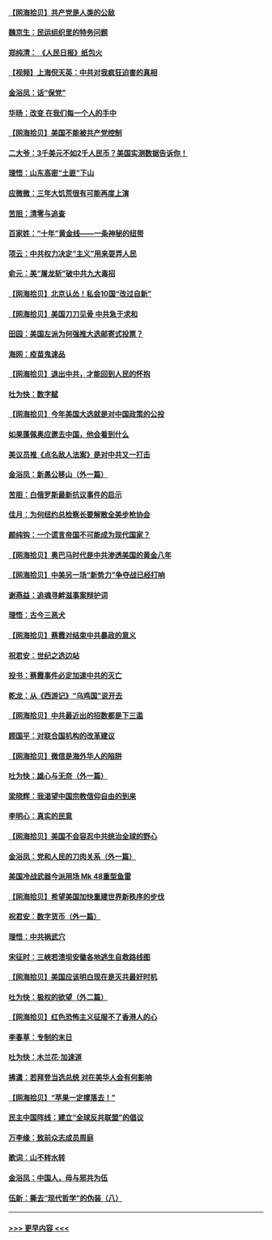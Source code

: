 #### [【网海拾贝】共产党是人类的公敌](../pages/nsc993/n12363182.md?t=08290402) 
#### [魏京生：民运组织里的特务问题](../pages/nsc993/n12363010.md?t=08290402) 
#### [郑纯清： 《人民日报》纸包火](../pages/nsc993/n12362706.md?t=08290402) 
#### [【视频】上海倪天英：中共对我疯狂迫害的真相](../pages/nsc993/n12356341.md?t=08290402) 
#### [金浴凤：话“保党”](../pages/nsc993/n12361867.md?t=08290402) 
#### [华旸：改变 在我们每一个人的手中](../pages/nsc993/n12361774.md?t=08290402) 
#### [【网海拾贝】美国不能被共产党控制](../pages/nsc993/n12360271.md?t=08290402) 
#### [二大爷：3千美元不如2千人民币？美国实测数据告诉你！](../pages/nsc993/n12358563.md?t=08290402) 
#### [理悟：山东高密“土匪”下山](../pages/nsc993/n12358535.md?t=08290402) 
#### [应微微：三年大饥荒很有可能再度上演](../pages/nsc993/n12358523.md?t=08290402) 
#### [苦胆：清零与追查](../pages/nsc993/n12358501.md?t=08290402) 
#### [百家姓：“十年”黄金线——一条神秘的纽带](../pages/nsc993/n12358319.md?t=08290402) 
#### [项云：中共权力决定“主义”用来耍弄人民](../pages/nsc993/n12358172.md?t=08290402) 
#### [俞元：美“屠龙斩”破中共九大毒招](../pages/nsc993/n12357822.md?t=08290402) 
#### [【网海拾贝】北京认怂！私会10国“改过自新”](../pages/nsc993/n12357784.md?t=08290402) 
#### [【网海拾贝】美国刀刀见骨 中共急于求和](../pages/nsc993/n12355511.md?t=08290402) 
#### [田园：美国左派为何强推大选邮寄式投票？](../pages/nsc993/n12352963.md?t=08290402) 
#### [海网：疫苗鬼速品](../pages/nsc993/n12354438.md?t=08290402) 
#### [【网海拾贝】退出中共，才能回到人民的怀抱](../pages/nsc993/n12352634.md?t=08290402) 
#### [吐为快：数字赋](../pages/nsc993/n12352317.md?t=08290402) 
#### [【网海拾贝】今年美国大选就是对中国政策的公投](../pages/nsc993/n12350973.md?t=08290402) 
#### [如果蓬佩奥应邀去中国，他会看到什么](../pages/nsc993/n12350945.md?t=08290402) 
#### [美议员推《点名敌人法案》是对中共又一打击](../pages/nsc993/n12350765.md?t=08290402) 
#### [金浴凤：新愚公移山（外一篇）](../pages/nsc993/n12350253.md?t=08290402) 
#### [苦胆：白俄罗斯最新抗议事件的启示](../pages/nsc993/n12349989.md?t=08290402) 
#### [佳月：为何纽约总检察长要解散全美步枪协会](../pages/nsc993/n12349939.md?t=08290402) 
#### [颜纯钩：一个谎言帝国不可能成为现代国家？](../pages/nsc993/n12349898.md?t=08290402) 
#### [【网海拾贝】奥巴马时代是中共渗透美国的黄金八年](../pages/nsc993/n12349284.md?t=08290402) 
#### [【网海拾贝】中美另一场“新势力”争夺战已经打响](../pages/nsc993/n12346998.md?t=08290402) 
#### [谢燕益：追魂寻衅滋事案辩护词](../pages/nsc993/n12346892.md?t=08290402) 
#### [理悟：古今三恶犬](../pages/nsc993/n12345190.md?t=08290402) 
#### [【网海拾贝】蔡霞对结束中共暴政的意义](../pages/nsc993/n12344263.md?t=08290402) 
#### [祝君安：世纪之选边站](../pages/nsc993/n12342382.md?t=08290402) 
#### [投书：蔡霞事件必定加速中共的灭亡](../pages/nsc993/n12341881.md?t=08290402) 
#### [乾龙：从《西游记》“乌鸡国”说开去](../pages/nsc993/n12341690.md?t=08290402) 
#### [【网海拾贝】中共最近出的招数都是下三滥](../pages/nsc993/n12341593.md?t=08290402) 
#### [顾国平：对联合国机构的改革建议](../pages/nsc993/n12339928.md?t=08290402) 
#### [【网海拾贝】微信是海外华人的陷阱](../pages/nsc993/n12338868.md?t=08290402) 
#### [吐为快：雄心与无奈（外一篇）](../pages/nsc993/n12338132.md?t=08290402) 
#### [梁晓辉：我渴望中国宗教信仰自由的到来](../pages/nsc993/n12336657.md?t=08290402) 
#### [李明心：真实的民意](../pages/nsc993/n12336089.md?t=08290402) 
#### [【网海拾贝】美国不会容忍中共统治全球的野心](../pages/nsc993/n12336063.md?t=08290402) 
#### [金浴凤：党和人民的刀肉关系（外一篇）](../pages/nsc993/n12335834.md?t=08290402) 
#### [美国冷战武器今派用场 Mk 48重型鱼雷](../pages/nsc993/n12335354.md?t=08290402) 
#### [【网海拾贝】希望美国加快重建世界新秩序的步伐](../pages/nsc993/n12334224.md?t=08290402) 
#### [祝君安：数字货币（外一篇）](../pages/nsc993/n12334186.md?t=08290402) 
#### [理悟：中共祸武穴](../pages/nsc993/n12333962.md?t=08290402) 
#### [宋征时：三峡若溃坝安徽各地逃生自救路线图](../pages/nsc993/n12332450.md?t=08290402) 
#### [【网海拾贝】美国应该明白现在是灭共最好时机](../pages/nsc993/n12332313.md?t=08290402) 
#### [吐为快：极权的欲望（外二篇）](../pages/nsc993/n12332089.md?t=08290402) 
#### [【网海拾贝】红色恐怖主义征服不了香港人的心](../pages/nsc993/n12329296.md?t=08290402) 
#### [李春草：专制的末日](../pages/nsc993/n12329079.md?t=08290402) 
#### [吐为快：木兰花‧加速道](../pages/nsc993/n12327366.md?t=08290402) 
#### [拂潇：若拜登当选总统 对在美华人会有何影响](../pages/nsc993/n12295996.md?t=08290402) 
#### [【网海拾贝】“苹果一定撑落去！”](../pages/nsc993/n12326784.md?t=08290402) 
#### [民主中国阵线：建立“全球反共联盟”的倡议](../pages/nsc993/n12324177.md?t=08290402) 
#### [万李缘：致前众志成员周庭](../pages/nsc993/n12324635.md?t=08290402) 
#### [歌词：山不转水转](../pages/nsc993/n12324599.md?t=08290402) 
#### [金浴凤：中国人，毋与邪共为伍](../pages/nsc993/n12324257.md?t=08290402) 
#### [伍新：撕去“现代哲学”的伪装（八）](../pages/nsc993/n12324188.md?t=08290402) 

----
#### [ >>> 更早内容 <<< ](../indexes/nsc993-earlier.md)
